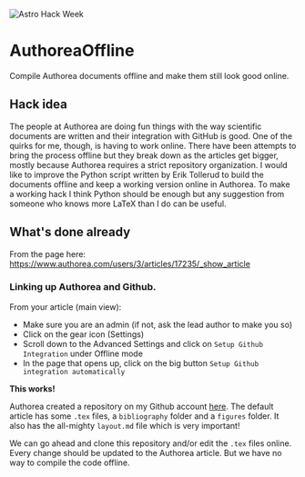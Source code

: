 ![Astro Hack Week](https://img.shields.io/badge/Astro-Hack%20Week-green.svg?style=flat-square)

# AuthoreaOffline
Compile Authorea documents offline and make them still look good online. 

## Hack idea
The people at Authorea are doing fun things with the way scientific documents are written and their integration with GitHub is good. One of the quirks for me, though, is having to work online. There have been attempts to bring the process offline but they break down as the articles get bigger, mostly because Authorea requires a strict repository organization. I would like to improve the Python script written by Erik Tollerud to build the documents offline and keep a working version online in Authorea. To make a working hack I think Python should be enough but any suggestion from someone who knows more LaTeX than I do can be useful.


## What's done already

From the page here: https://www.authorea.com/users/3/articles/17235/_show_article

### Linking up Authorea and Github. 

From your article (main view):
 - Make sure you are an admin (if not, ask the lead author to make you so)
 - Click on the gear icon (Settings)
 - Scroll down to the Advanced Settings and click on `Setup Github Integration` under Offline mode
 - In the page that opens up, click on the big button `Setup Github integration automatically`

**This works!**

Authorea created a repository on my Github account [here](https://github.com/j-faria/Authorea-Offline).
The default article has some `.tex` files, a `bibliography` folder and a `figures` folder. It also has the all-mighty `layout.md` file which is very important! 

We can go ahead and clone this repository and/or edit the `.tex` files online. Every change should be updated to the Authorea article. But we have no way to compile the code offline.



